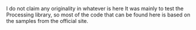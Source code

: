 I do not claim any originality in whatever is here
It was mainly to test the Processing library, so most of the code that can be found here is based on the samples from the official site.
